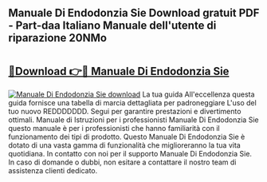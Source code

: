 ## Manuale Di Endodonzia Sie Download gratuit PDF - Part-daa Italiano Manuale dell'utente di riparazione 20NMo

# <h2><a href="http://df9z821.blite.top/?on=Manuale+Di+Endodonzia+Sie">🔗Download 👉🔴 Manuale Di Endodonzia Sie</a></h2>

[![Manuale Di Endodonzia Sie download](https://i.imgur.com/lujVjoI.png)](http://df9z821.blite.top/?on=Manuale+Di+Endodonzia+Sie)
La tua guida All'eccellenza questa guida fornisce una tabella di marcia dettagliata per padroneggiare L'uso del tuo nuovo REDDDDDDD. Segui per garantire prestazioni e divertimento ottimali. Manuale di Istruzioni per i professionisti Manuale Di Endodonzia Sie questo manuale è per i professionisti che hanno familiarità con il funzionamento dei tipi di prodotto. Questo Manuale Di Endodonzia Sie è dotato di una vasta gamma di funzionalità che miglioreranno la tua vita quotidiana. In contatto con noi per il supporto Manuale Di Endodonzia Sie. In caso di domande o dubbi, non esitare a contattare il nostro team di assistenza clienti dedicato.

